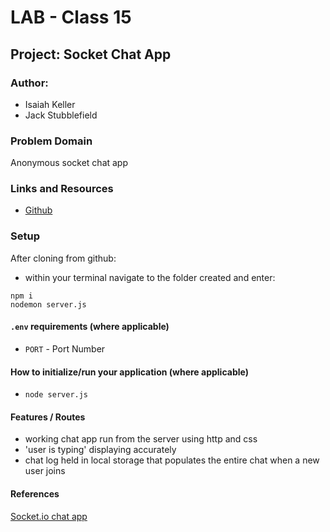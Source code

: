# LAB - Class 15

## Project: Socket Chat App

### Author: 
- Isaiah Keller
- Jack Stubblefield
### Problem Domain  

Anonymous socket chat app

### Links and Resources

- [Github](https://github.com/ijkeller/chat-app)

### Setup

After cloning from github:
- within your terminal navigate to the folder created and enter:
```
npm i 
nodemon server.js
```

#### `.env` requirements (where applicable)

- `PORT` - Port Number

#### How to initialize/run your application (where applicable)

- `node server.js`

#### Features / Routes

- working chat app run from the server using http and css
- 'user is typing' displaying accurately
- chat log held in local storage that populates the entire chat when a new user joins

#### References

[Socket.io chat app](https://socket.io/get-started/chat)
